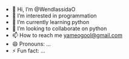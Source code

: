 - 👋 Hi, I’m @WendlassidaO
- 👀 I’m interested in programmation 
- 🌱 I’m currently learning python 
- 💞️ I’m looking to collaborate on python 
- 📫 How to reach me yameogool@gmail.com 
- 😄 Pronouns: ...
- ⚡ Fun fact: ...

<!---
WendlassidaO/WendlassidaO is a ✨ special ✨ repository because its `README.md` (this file) appears on your GitHub profile.
You can click the Preview link to take a look at your changes.
--->
